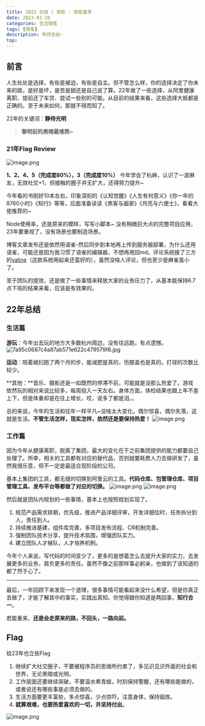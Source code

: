 ```yaml
---
title: 2022 总结 | 来影 - 若能重来
date: 2023-02-28
categories: 生活随笔
tags: [随笔]
description: 年终总结~
top:
---
```


## 前言
人生处处是选择，有些是被迫，有些是自主。但不管怎么样，你的选择决定了你未来的路，是好是坏，是苦是甜还是自己说了算。22年做了一些选择，从阿里健康离职、提前还了车贷、尝试一些别的可能。从目前的结果来看，这些选择大抵都是正确的。至于未来如何，那就不得而知了。

22年的关键词：**静待光明**
> **黎明前的黑暗最难熬~**

<!-- more -->

### 21年Flag Review
![image.png](https://blog-1256757196.cos.ap-nanjing.myqcloud.com/image6.png)

**1、2、4、5（完成度80%），3（完成度10%）**
今年学会了杭麻，认识了一波麻友，无效社交+1，但接触的圈子并无扩大，还得努力提升~

今年看的书刚好10本左右，印象深刻的《认知觉醒》《人生有何意义》《你一年的8760小时》《知行》等等，后面准备读读《黑客与画家》《月亮与六便士》，看看大佬推荐的~

Node使用率，还是原来的模样，写写小脚本~ 没有稍微巨大点的完整项目应用，23年要重视了，没有场景也要制造场景。

博客文章发布还是依然用语雀-然后同步到本地再上传到服务器部署，为什么还用语雀，可能还是因为我习惯了语雀的编辑器，不想再用回md。评论系统接了三方的[valine](https://valine.js.org/)（这款系统用起来还蛮好的），虽然没啥人评论，但也至少是麻雀虽小了。

至于团队的提效，还是做了一些事情来释放大家的业务压力了，从基本能保持6.7点下班的结果来看，应该是有效果的。

## 22年总结
### 生活篇

**游玩**：今年出去玩的地方大多数杭州周边，没有往远跑，有点遗憾。
![7a95c0687c4a87ab571e622c479579f6.jpg](https://blog-1256757196.cos.ap-nanjing.myqcloud.com/7a95c0687c4a87ab571e622c479579f6%20%281%29.jpg)

**运动**：陪着媳妇跑了两个月的步，能减肥是真的，伤膝盖也是真的。打球的次数比较少。

**其他：**音乐、摄影还是一如既然的停滞不前，可能就是没那么热爱了。游戏依然玩的相对来说比较多，每周投入一天左右。身体方面，体检结果也跟上年不差上下，但是体重却是在往上增长，哎，说多了都是泪。。

总的来说，今年的生活和往年一样平凡~没啥太大变化，偶尔惊喜，偶尔失落，这就是生活。**不管生活怎样，现实怎样，依然还是要保持热爱！**
![image.png](https://blog-1256757196.cos.ap-nanjing.myqcloud.com/image2.png)

### 工作篇

因为今年从健康离职，脱离了集团，最大的变化在于之前集团提供的能力都要自己处理了。所幸，相关的工具都有对应的替代品，否则就要耗费人力去做研发了，虽然我很乐意，但不一定是最适合现阶段的公司。

基本上集团的工具，都无缝的切换到阿里云的工具。**代码仓库、包管理仓库、项目管理工具、发布平台等都做了对应的切换。**
![image.png](https://blog-1256757196.cos.ap-nanjing.myqcloud.com/image3.png)
![image.png](https://blog-1256757196.cos.ap-nanjing.myqcloud.com/image4.png)

然后就是团队内规划的一些事情，基本上也按照规划实现了。

1. 规范产品需求排期，优先级，推进产品详细评审，开发详细估时，任务拆分到人，责任到人。
2. 持续推进基建，组件库完善，多项目发布流程、CR机制完善。
3. 强制团队技术分享，提升技术氛围，增强团队实力。
4. 建立团队人才梯队，人才培养机制。

今年个人来说，写代码的时间变少了，更多的是想着怎么去提升大家的实力，去发展更多的业务，肩负更多的责任。虽然不像之前那样事必躬亲，也做到了该知道的都了然于心了。

---


最后，一年回顾下来发现一个道理，很多事情可能看起来没什么希望，但是你真正去做了，才能了解其中的事实，实践出真知。你觉得跟你知道是两回事，**知行合一**。

若能重来，**还是会走原来的路，不回头，一路向前。**

## Flag
给23年也立些Flag

1. 继续扩大社交圈子，不要被程序员的思维所约束了，多见识见识外面的社会和世界，无论黑暗或光明。
2. 工作层面还要继续突破，不要温水煮青蛙，时刻保持警醒，还有哪些能做的，或者说还有哪些事是必须去做的。
3. 生活方面要更丰富些，多点惊喜，少点惊吓。注意身体，保持锻炼。
4. **就算艰难，也要热爱喜欢的一切，并坚持付出**。

![image.png](https://blog-1256757196.cos.ap-nanjing.myqcloud.com/image5%20%281%29.png)
